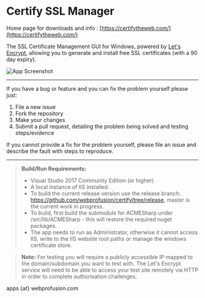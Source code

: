 # Certify SSL Manager

Home page for downloads and info : [https://certifytheweb.com/](https://certifytheweb.com/)

The SSL Certificate Management GUI for Windows, powered by [Let's Encrypt](https://letsencrypt.org/), allowing you to generate and install free SSL certificates (with a 90 day expiry).

![App Screenshot](https://certify.webprofusion.com/Content/images/screen3.png)


----------


If you have a bug or feature and you can fix the problem yourself please just:

   1. File a new issue
   2. Fork the repository
   2. Make your changes 
   3. Submit a pull request, detailing the problem being solved and testing steps/evidence
   
If you cannot provide a fix for the problem yourself, please file an issue and describe the fault with steps to reproduce.

----------

> **Build/Run Requirements:**
> 
> - Visual Studio 2017 Community Edition (or higher) 
> - A local instance of IIS installed.
> - To build the current release version use the release branch: https://github.com/webprofusion/certify/tree/release, master is the current work in progress.
> - To build, first build the submodule for ACMESharp under /src/lib/ACMESharp - this will restore the required nuget packages.
> - The app needs to run as Administrator, otherwise it cannot access IIS, write to the IIS website root paths or manage the windows certificate store.

> **Note:**  For testing you will require a publicly accessible IP mapped to the domain/subdomain you want to test with. The Let's Encrypt service will need to be able to access your test site remotely via HTTP in order to complete authorisation challenges.

apps {at} webprofusion.com


